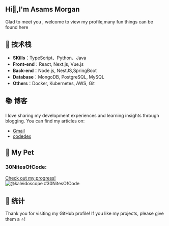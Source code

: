 ## Hi👋,I'm Asams Morgan 
Glad to meet you , welcome to view my profile,many fun things can be found here

## 🚀 技术栈
- **SKills**：TypeScript、Python、Java
- **Front-end**：React, Next.js, Vue.js
- **Back-end**：Node.js, NestJS,SpringBoot
- **Database**：MongoDB, PostgreSQL, MySQL
- **Others**：Docker, Kubernetes, AWS, Git

## 📚 博客
I love sharing my development experiences and learning insights through blogging. You can find my articles on:
- [Gmail](asmasmorgan@gmail.com)
- [codedex](https://www.codedex.io/@kaleidoscope)

## 🤝 My Pet
### 30NitesOfCode:
  [Check out my progress!](https://www.codedex.io/@kaleidoscope/30-nites-of-code)  
  ![@kaleidoscope #30NitesOfCode](https://www.codedex.io/api/petStatus?user=kaleidoscope)

## 🌟 统计

Thank you for visiting my GitHub profile! If you like my projects, please give them a ⭐️!
